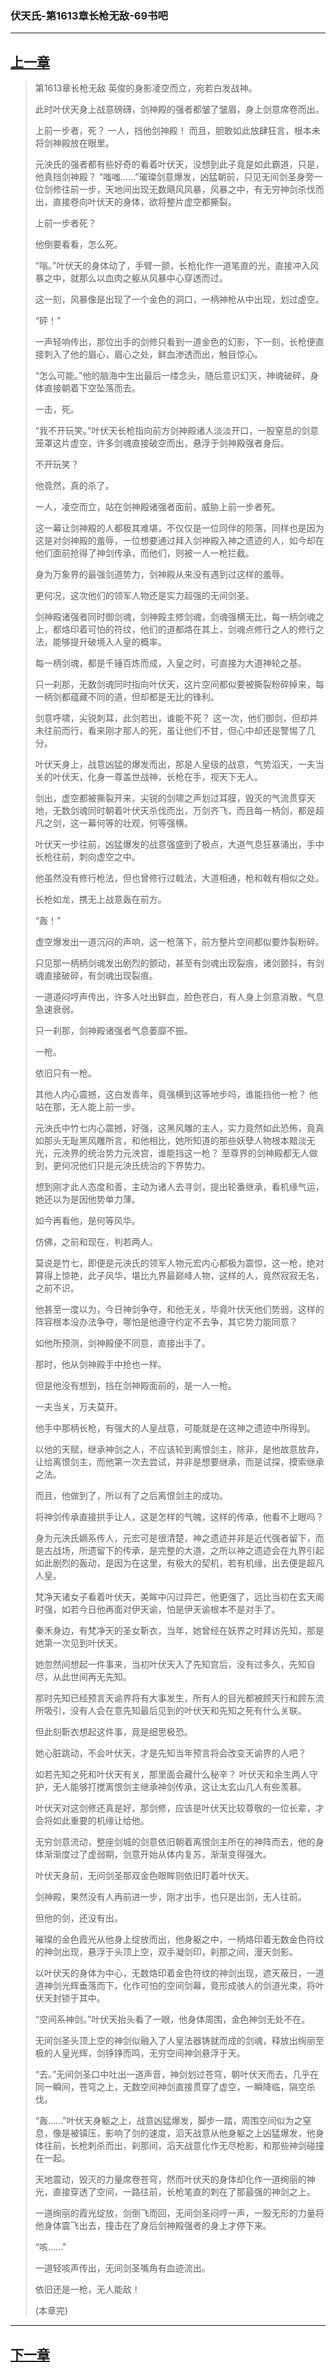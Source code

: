 ### 伏天氏-第1613章长枪无敌-69书吧

--------
[上一章](./74d80d3543a710ab55638bc9ac45d23c.md)
--------


>
>
>
>第1613章长枪无敌
>英俊的身影凌空而立，宛若白发战神。
>
>此时叶伏天身上战意磅礴，剑神殿的强者都皱了皱眉，身上剑意席卷而出。
>
>上前一步者，死？
>一人，挡他剑神殿！
>而且，胆敢如此放肆狂言，根本未将剑神殿放在眼里。
>
>元泱氏的强者都有些好奇的看着叶伏天，没想到此子竟是如此霸道，只是，他真挡剑神殿？
>“嗤嗤……”璀璨剑意爆发，凶猛朝前，只见无间剑圣身旁一位剑修往前一步，天地间出现无数飓风风暴，风暴之中，有无穷神剑杀伐而出，直接卷向叶伏天的身体，欲将整片虚空都撕裂。
>
>上前一步者死？
>
>他倒要看看，怎么死。
>
>“嗡。”叶伏天的身体动了，手臂一颤，长枪化作一道笔直的光，直接冲入风暴之中，就那么以血肉之躯从风暴中心穿透而过。
>
>这一刻，风暴像是出现了一个金色的洞口，一柄神枪从中出现，划过虚空。
>
>“砰！”
>
>一声轻响传出，那位出手的剑修只看到一道金色的幻影，下一刻，长枪便直接刺入了他的眉心，眉心之处，鲜血渗透而出，触目惊心。
>
>“怎么可能。”他的脑海中生出最后一缕念头，随后意识幻灭，神魂破碎，身体直接朝着下空坠落而去。
>
>一击，死。
>
>“我不开玩笑。”叶伏天长枪指向前方剑神殿诸人淡淡开口，一股窒息的剑意笼罩这片虚空，许多剑魂直接破空而出，悬浮于剑神殿强者身后。
>
>不开玩笑？
>
>他竟然，真的杀了。
>
>一人，凌空而立，站在剑神殿诸强者面前，威胁上前一步者死。
>
>这一幕让剑神殿的人都极其难堪，不仅仅是一位同伴的陨落，同样也是因为这是对剑神殿的羞辱，一位想要通过拜入剑神殿入神之遗迹的人，如今却在他们面前抢得了神剑传承，而他们，则被一人一枪拦截。
>
>身为万象界的最强剑道势力，剑神殿从来没有遇到过这样的羞辱。
>
>更何况，这次他们的领军人物还是实力超强的无间剑圣。
>
>剑神殿诸强者同时御剑魂，剑神殿主修剑魂，剑魂强横无比，每一柄剑魂之上，都烙印着可怕的符纹，他们的道都烙在其上，剑魂点修行之人的修行之法，能够提升破境入人皇的概率。
>
>每一柄剑魂，都是千锤百炼而成，入皇之时，可直接为大道神轮之基。
>
>只一刹那，无数剑魂同时指向叶伏天，这片空间都似要被撕裂粉碎掉来，每一柄剑都蕴藏不同的道，但却都是无比的锋利。
>
>剑意呼啸，尖锐刺耳，此剑若出，谁能不死？
>这一次，他们御剑，但却并未往前而行，看来刚才那人的死，虽让他们不甘，但心中却还是警惕了几分。
>
>叶伏天身上，战意凶猛的爆发而出，那是人皇级的战意，气势滔天，一夫当关的叶伏天，化身一尊盖世战神，长枪在手，视天下无人。
>
>剑出，虚空都被撕裂开来，尖锐的剑啸之声划过耳膜，毁灭的气流贯穿天地，无数剑魂同时朝着叶伏天杀伐而出，万剑齐飞，而且每一柄剑，都是超凡之剑，这一幕何等的壮观，何等强横。
>
>叶伏天一步往前，凶猛爆发的战意强盛到了极点，大道气息狂暴涌出，手中长枪往前，刺向虚空之中。
>
>他虽然没有修行枪法，但也曾修行过戟法，大道相通，枪和戟有相似之处。
>
>长枪如龙，携无上战意轰在前方。
>
>“轰！”
>
>虚空爆发出一道沉闷的声响，这一枪落下，前方整片空间都似要炸裂粉碎。
>
>只见那一柄柄剑魂发出剧烈的颤动，甚至有剑魂出现裂痕，诸剑颤抖，有剑魂直接破碎，有剑魂出现裂痕。
>
>一道道闷哼声传出，许多人吐出鲜血，脸色苍白，有人身上剑意消散，气息急速衰弱。
>
>只一刹那，剑神殿诸强者气息萎靡不振。
>
>一枪。
>
>依旧只有一枪。
>
>其他人内心震撼，这白发青年，竟强横到这等地步吗，谁能挡他一枪？
>他站在那，无人能上前一步。
>
>元泱氏中竹七内心震撼，好强，这黑风雕的主人，实力竟然如此恐怖，竟真如那头无耻黑风雕所言，和他相比，她所知道的那些妖孽人物根本黯淡无光，元泱界的统治势力元泱宫，谁能挡这一枪？
>至尊界的剑神殿都无人做到，更何况他们只是元泱氏统治的下界势力。
>
>想到刚才此人态度和善，主动为诸人去寻剑，提出轮番继承，看机缘气运，她还以为是因他势单力薄。
>
>如今再看他，是何等风华。
>
>仿佛，之前和现在，判若两人。
>
>莫说是竹七，即便是元泱氏的领军人物元宏内心都极为震惊，这一枪，绝对算得上惊艳，此子风华，堪比九界最巅峰人物，这样的人，竟然寂寂无名，之前不识。
>
>他甚至一度以为，今日神剑争夺，和他无关，毕竟叶伏天他们势弱，这样的阵容根本没办法争夺，哪怕是他遵守约定不去争，其它势力能同意？
>
>如他所预测，剑神殿便不同意，直接出手了。
>
>那时，他从剑神殿手中抢也一样。
>
>但是他没有想到，挡在剑神殿面前的，是一人一枪。
>
>一夫当关，万夫莫开。
>
>他手中那柄长枪，有强大的人皇战意，可能就是在这神之遗迹中所得到。
>
>以他的天赋，继承神剑之人，不应该轮到离恨剑主，除非，是他故意放弃，让给离恨剑主，而他第一次去尝试，并非是想要继承，而是试探，摸索继承之法。
>
>而且，他做到了，所以有了之后离恨剑主的成功。
>
>将神剑传承直接拱手让人，这是怎样的气魄，这样的传承，他看不上眼吗？
>
>身为元泱氏嫡系传人，元宏可是很清楚，神之遗迹并非是近代强者留下，而是古战场，所遗留下的传承，是完整的大道，之所以神之遗迹会在九界引起如此剧烈的轰动，是因为在这里，有极大的契机，若有机缘，出去便是超凡人皇。
>
>梵净天诸女子看着叶伏天，美眸中闪过异芒，他更强了，远比当初在玄天阁时强，如若今日他再面对伊天谕，怕是伊天谕根本不是对手了。
>
>秦禾身边，有梵净天的圣女靳衣，当年，她曾经在妖界之时拜访先知，那是她第一次见到叶伏天。
>
>她忽然间想起一件事来，当初叶伏天入了先知宫后，没有过多久，先知自尽，从此世间再无先知。
>
>那时先知已经预言天谕界将有大事发生，所有人的目光都被顾天行和顾东流所吸引，没有人会在意先知最后见到的叶伏天和先知之死有什么关联。
>
>但此刻靳衣想起这件事，竟是细思极恐。
>
>她心脏跳动，不会叶伏天，才是先知当年预言将会改变天谕界的人吧？
>
>如若先知之死和叶伏天有关，那里面会藏什么秘辛？
>叶伏天和余生两人守护，无人能够打搅离恨剑主继承神剑传承，这让太玄山几人有些羡慕。
>
>叶伏天对这剑修还真是好，那剑修，应该是叶伏天比较尊敬的一位长辈，才会将如此重要的机缘让给他。
>
>无穷剑意流动，整座剑城的剑意依旧朝着离恨剑主所在的神阵而去，他的身体渐渐度过了虚弱期，剑意开始从体内复苏，渐渐变得强大。
>
>叶伏天身前，无间剑圣那双金色眼眸则依旧盯着叶伏天。
>
>剑神殿，果然没有人再前进一步，刚才出手，也只是出剑，无人往前。
>
>但他的剑，还没有出。
>
>璀璨的金色霞光从他身上绽放而出，他身躯之中，一柄烙印着无数金色符纹的神剑出现，悬浮于头顶上空，双手凝剑印，刹那之间，漫天剑影。
>
>以叶伏天的身体为中心，无数烙印着金色符纹的神剑出现，遮天蔽日，一道道神剑光辉垂落而下，化作可怕的空间剑幕，竟形成骇人的剑道光束，将叶伏天封锁于其中。
>
>“空间系神剑。”叶伏天抬头看了一眼，他身体周围，金色神剑无处不在。
>
>无间剑圣头顶上空的神剑似融入了人皇法器铸就而成的剑魂，释放出绚丽至极的人皇光辉，剑铮铮而鸣，无穷空间神剑悬浮于天。
>
>“去。”无间剑圣口中吐出一道声音，神剑划过苍穹，朝叶伏天而去，几乎在同一瞬间，苍穹之上，无数空间神剑直接贯穿了虚空，一瞬降临，隔空杀伐。
>
>“轰……”叶伏天身躯之上，战意凶猛爆发，脚步一踏，周围空间似为之窒息，像是被镇压，影响了剑的速度，滔天战意从他身躯之上凶猛爆发，他身体往前，长枪刺杀而出，刹那间，滔天战意化作无尽枪影，和那些神剑碰撞在一起。
>
>天地震动，毁灭的力量席卷苍穹，然而叶伏天的身体却化作一道绚丽的神光，直接穿透了空间，一路往前，长枪笔直的刺在了那最强的神剑之上。
>
>一道绚丽的霞光绽放，剑倒飞而回，无间剑圣闷哼一声，一股无形的力量将他身体震飞出去，撞击在了身后剑神殿强者的身上才停下来。
>
>“咳……”
>
>一道轻咳声传出，无间剑圣嘴角有血迹流出。
>
>依旧还是一枪，无人能敌！
>
>(本章完)
>
>

--------
[下一章](./845b0e6f3018a59798c5384da5888579.md)
--------
